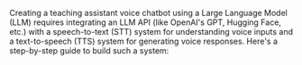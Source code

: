 Creating a teaching assistant voice chatbot using a Large Language Model (LLM) requires integrating an LLM API (like OpenAI's GPT, Hugging Face, etc.) with a speech-to-text (STT) system for understanding voice inputs and a text-to-speech (TTS) system for generating voice responses. Here's a step-by-step guide to build such a system:
